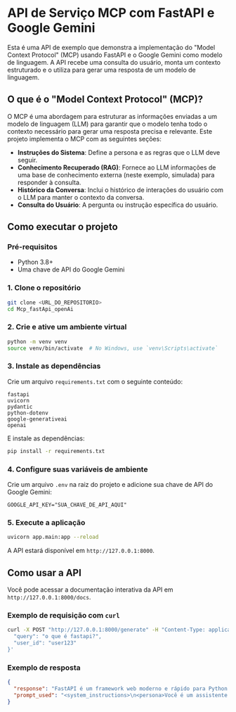 # API de Serviço MCP com FastAPI e Google Gemini

Esta é uma API de exemplo que demonstra a implementação do "Model Context Protocol" (MCP) usando FastAPI e o Google Gemini como modelo de linguagem. A API recebe uma consulta do usuário, monta um contexto estruturado e o utiliza para gerar uma resposta de um modelo de linguagem.

## O que é o "Model Context Protocol" (MCP)?

O MCP é uma abordagem para estruturar as informações enviadas a um modelo de linguagem (LLM) para garantir que o modelo tenha todo o contexto necessário para gerar uma resposta precisa e relevante. Este projeto implementa o MCP com as seguintes seções:

- **Instruções do Sistema**: Define a persona e as regras que o LLM deve seguir.
- **Conhecimento Recuperado (RAG)**: Fornece ao LLM informações de uma base de conhecimento externa (neste exemplo, simulada) para responder à consulta.
- **Histórico da Conversa**: Inclui o histórico de interações do usuário com o LLM para manter o contexto da conversa.
- **Consulta do Usuário**: A pergunta ou instrução específica do usuário.

## Como executar o projeto

### Pré-requisitos

- Python 3.8+
- Uma chave de API do Google Gemini

### 1. Clone o repositório

```bash
git clone <URL_DO_REPOSITORIO>
cd Mcp_fastApi_openAi
```

### 2. Crie e ative um ambiente virtual

```bash
python -m venv venv
source venv/bin/activate  # No Windows, use `venv\Scripts\activate`
```

### 3. Instale as dependências

Crie um arquivo `requirements.txt` com o seguinte conteúdo:

```
fastapi
uvicorn
pydantic
python-dotenv
google-generativeai
openai
```

E instale as dependências:

```bash
pip install -r requirements.txt
```

### 4. Configure suas variáveis de ambiente

Crie um arquivo `.env` na raiz do projeto e adicione sua chave de API do Google Gemini:

```
GOOGLE_API_KEY="SUA_CHAVE_DE_API_AQUI"
```

### 5. Execute a aplicação

```bash
uvicorn app.main:app --reload
```

A API estará disponível em `http://127.0.0.1:8000`.

## Como usar a API

Você pode acessar a documentação interativa da API em `http://127.0.0.1:8000/docs`.

### Exemplo de requisição com `curl`

```bash
curl -X POST "http://127.0.0.1:8000/generate" -H "Content-Type: application/json" -d '{
  "query": "o que é fastapi?",
  "user_id": "user123"
}'
```

### Exemplo de resposta

```json
{
  "response": "FastAPI é um framework web moderno e rápido para Python 3.8+...",
  "prompt_used": "<system_instructions>\n<persona>Você é um assistente de programação...</persona>..."
}
```